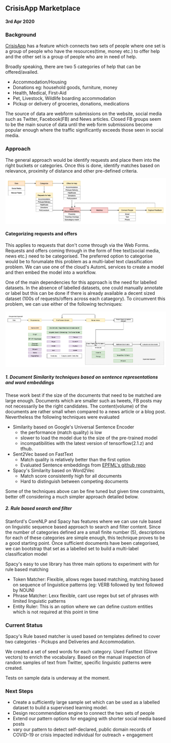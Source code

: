 ## CrisisApp Marketplace

#### 3rd Apr 2020

### Background

[CrisisApp](https://crisis.app) has a feature which connects two sets of people where one set is a group of people who have the resources(time, money etc.) to offer help and the other set is a group of people who are in need of help. 

Broadly speaking, there are two 5 categories of help that can be offered/availed. 
- Accommodation/Housing
- Donations eg: household goods, furniture, money
- Health, Medical, First-Aid
- Pet, Livestock, Wildlife boarding accommodation
- Pickup or delivery of groceries, donations, medications

The source of data are webform submissions on the website, social media such as Twitter, Facebook(FB) and News articles. Closed FB groups seem to be the main source of data until the web form submissions become popular enough where the traffic significantly exceeds those seen in social media.

### Approach

The general approach would be identify requests and place them into the right buckets or categories. Once this is done, identify matches based on relevance, proximity of distance and other pre-defined criteria. 

![High Level Approach](Crisisapp-marketplace-highlevel-wflow.png)

#### Categorizing requests and offers
This applies to requests that don't come through via the Web Forms. Requests and offers coming through in the form of free text(social media, news etc.) need to be categorised. The preferred option to categorise would be to forumalate this problem as a multi-label text classification problem. We can use one of the cloud's AutomL services to create a model and then embed the model into a workflow. 

One of the main dependencies for this approach is the need for labelled datasets. In the absence of labelled datasets, one could manually annotate or label but this can be done if there is already available a decent sized dataset (100s of requests/offers across each cataegory). To circumvent this problem, we can use either of the following techniques:

![Text Categorization Approaches](Doc_Matching.png)

##### 1. Document Similarity techniques based on sentence representations and word embeddings
These work best if the size of the documents that need to be matched are large enough. Documents which are smaller such as tweets, FB posts may not necessarily be the right candidates. The content(volume) of the documents are rather small when compared to a news article or a blog post. Nevertheless the following techniques were evaluated

- Similarity based on Google's Universal Sentence Encoder 
    - the performance (match quality) is low
    - slower to load the model due to the size of the pre-trained model
    - incompatibilities with the latest version of tensorflow(2.1.z) and tfhub. 
- Sent2Vec based on FastText
    - Match quality is relatively better than the first option
    - Evaluated Sentence embeddings from [EPFML's github repo](https://github.com/epfml/sent2vec)
- Spacy's Similarity based on Word2Vec
    - Match score consistently high for all documents
    - Hard to distinguish between competing documents 

Some of the techniques above can be fine tuned but given time constraints, better off considering a much simpler approach detailed below. 

##### 2. Rule based search and filter

Stanford's CoreNLP and Spacy has features where we can use rule based on linguistic sequence based approach to search and filter content. Since the number of categories defined are a small finite number (5), descriptions for each of these categories are simple enough, this technique proves to be a good starting point. Once sufficient documents have been categorised, we can bootstrap that set as a labelled set to build a multi-label classification model 

Spacy's easy to use library has three main options to experiment with for rule based matching
 - Token Matcher: Flexible, allows regex based matching, matching based on sequence of linguistice patterns (eg: VERB followed by text followed by NOUN)
 - Phrase Matcher: Lexx flexible, cant use regex but set of phrases with limited linguistic patterns 
 - Entity Ruler: This is an option where we can define custom entities which is not required at this point in time

 ### Current Status
 Spacy's Rule based matcher is used based on templates defined to cover two categories - Pickups and Deliveries and Accommodation.

We created a set of seed words for each category. Used Fasttext (Glove vectors) to enrich the vocabulary. Based on the manual inspection of random samples of text from Twitter, specific linguistic patterns were created. 

Tests on sample data is underway at the moment.

### Next Steps
- Create a sufficiently large sample set which can be used as a labelled dataset to build a supervised learning model. 
- Design reccommendation engine to connect the two sets of people 
- Extend our pattern options for engaging with shorter social media based posts
- vary our pattern to detect self-declared, public domain records of COVID-19 or crisis impacted individual for outreach + engagement




